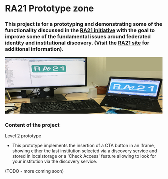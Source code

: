 # RA21 Prototype zone

### This project is for a prototyping and demonstrating some of the functionality discussed in the [RA21 initiative](https://ra21.org/) with the goal to improve some of the fundamental issues around federated identity and institutional discovery. (Visit the [RA21 site](https://ra21.org/) for additional information).

![image](WebContent/L2prototype/images/ra21-img_3485.png)

### Content of the project
Level 2 prototype
- This prototype implements the insertion of a CTA button in an iframe, showing either the last institution selected via a discovery service and stored in localstorage or a 'Check Access' feature allowing to look for your institution via the discovery service.

(TODO - more coming soon)
